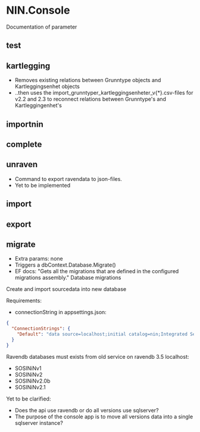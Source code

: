 ﻿# NIN.Console

Documentation of parameter
## test



## kartlegging
* Removes existing relations between Grunntype objects and Kartleggingsenhet objects
* ..then uses the import_grunntyper_kartleggingsenheter_v{*}.csv-files for v2.2 and 2.3 to reconnect relations between Grunntype's and Kartleggingenhet's


## importnin



## complete



## unraven
* Command to export ravendata to json-files.
* Yet to be implemented


## import



## export



## migrate
* Extra params: none
* Triggers a dbContext.Database.Migrate()
* EF docs: "Gets all the migrations that are defined in the configured migrations assembly."
<see href="https://aka.ms/efcore-docs-migrations">Database migrations</see>

Create and import sourcedata into new database

Requirements: 
- connectionString in appsettings.json:
```json
{
  "ConnectionStrings": {
    "Default": "data source=localhost;initial catalog=nin;Integrated Security=SSPI;MultipleActiveResultSets=True;App=EntityFramework"
  }
}
```
Ravendb databases must exists from old service on ravendb 3.5 localhost:
- SOSINiNv1
- SOSINiNv2
- SOSINiNv2.0b
- SOSINiNv2.1


Yet to be clarified:
* Does the api use ravendb or do all versions use sqlserver?
* The purpose of the console app is to move all versions data into a single sqlserver instance?

